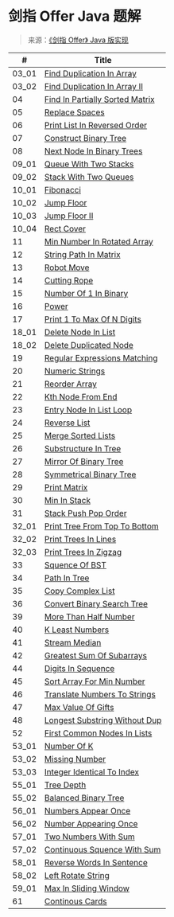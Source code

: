 # 剑指 Offer Java 题解

> 来源：[《剑指 Offer》 Java 版实现](https://github.com/doocs/coding-interview)

| # | Title |
|---|---|
| 03_01 | [Find Duplication In Array](/docs/剑指offer/Java/03_01_DuplicationInArray) |
| 03_02 | [Find Duplication In Array II](/docs/剑指offer/Java/03_02_DuplicationInArrayNoEdit) |
| 04 | [Find In Partially Sorted Matrix](/docs/剑指offer/Java/04_FindInPartiallySortedMatrix) |
| 05 | [Replace Spaces](/docs/剑指offer/Java/05_ReplaceSpaces) |
| 06 | [Print List In Reversed Order](/docs/剑指offer/Java/06_PrintListInReversedOrder) |
| 07 | [Construct Binary Tree](/docs/剑指offer/Java/07_ConstructBinaryTree) |
| 08 | [Next Node In Binary Trees](/docs/剑指offer/Java/08_NextNodeInBinaryTrees) |
| 09_01 | [Queue With Two Stacks](/docs/剑指offer/Java/09_01_QueueWithTwoStacks) |
| 09_02 | [Stack With Two Queues](/docs/剑指offer/Java/09_02_StackWithTwoQueues) |
| 10_01 | [Fibonacci](/docs/剑指offer/Java/10_01_Fibonacci) |
| 10_02 | [Jump Floor](/docs/剑指offer/Java/10_02_JumpFloor) |
| 10_03 | [Jump Floor II](/docs/剑指offer/Java/10_03_JumpFloorII) |
| 10_04 | [Rect Cover](/docs/剑指offer/Java/10_04_RectCover) |
| 11 | [Min Number In Rotated Array](/docs/剑指offer/Java/11_MinNumberInRotatedArray) |
| 12 | [String Path In Matrix](/docs/剑指offer/Java/12_StringPathInMatrix) |
| 13 | [Robot Move](/docs/剑指offer/Java/13_RobotMove) |
| 14 | [Cutting Rope](/docs/剑指offer/Java/14_CuttingRope) |
| 15 | [Number Of 1 In Binary](/docs/剑指offer/Java/15_NumberOf1InBinary) |
| 16 | [Power](/docs/剑指offer/Java/16_Power) |
| 17 | [Print 1 To Max Of N Digits](/docs/剑指offer/Java/17_Print1ToMaxOfNDigits) |
| 18_01 | [Delete Node In List](/docs/剑指offer/Java/18_01_DeleteNodeInList) |
| 18_02 | [Delete Duplicated Node](/docs/剑指offer/Java/18_02_DeleteDuplicatedNode) |
| 19 | [Regular Expressions Matching](/docs/剑指offer/Java/19_RegularExpressionsMatching) |
| 20 | [Numeric Strings](/docs/剑指offer/Java/20_NumericStrings) |
| 21 | [Reorder Array](/docs/剑指offer/Java/21_ReorderArray) |
| 22 | [Kth Node From End](/docs/剑指offer/Java/22_KthNodeFromEnd) |
| 23 | [Entry Node In List Loop](/docs/剑指offer/Java/23_EntryNodeInListLoop) |
| 24 | [Reverse List](/docs/剑指offer/Java/24_ReverseList) |
| 25 | [Merge Sorted Lists](/docs/剑指offer/Java/25_MergeSortedLists) |
| 26 | [Substructure In Tree](/docs/剑指offer/Java/26_SubstructureInTree) |
| 27 | [Mirror Of Binary Tree](/docs/剑指offer/Java/27_MirrorOfBinaryTree) |
| 28 | [Symmetrical Binary Tree](/docs/剑指offer/Java/28_SymmetricalBinaryTree) |
| 29 | [Print Matrix](/docs/剑指offer/Java/29_PrintMatrix) |
| 30 | [Min In Stack](/docs/剑指offer/Java/30_MinInStack) |
| 31 | [Stack Push Pop Order](/docs/剑指offer/Java/31_StackPushPopOrder) |
| 32_01 | [Print Tree From Top To Bottom](/docs/剑指offer/Java/32_01_PrintTreeFromTopToBottom) |
| 32_02 | [Print Trees In Lines](/docs/剑指offer/Java/32_02_PrintTreesInLines) |
| 32_03 | [Print Trees In Zigzag](/docs/剑指offer/Java/32_03_PrintTreesInZigzag) |
| 33 | [Squence Of BST](/docs/剑指offer/Java/33_SquenceOfBST) |
| 34 | [Path In Tree](/docs/剑指offer/Java/34_PathInTree) |
| 35 | [Copy Complex List](/docs/剑指offer/Java/35_CopyComplexList) |
| 36 | [Convert Binary Search Tree](/docs/剑指offer/Java/36_ConvertBinarySearchTree) |
| 39 | [More Than Half Number](/docs/剑指offer/Java/39_MoreThanHalfNumber) |
| 40 | [K Least Numbers](/docs/剑指offer/Java/40_KLeastNumbers) |
| 41 | [Stream Median](/docs/剑指offer/Java/41_StreamMedian) |
| 42 | [Greatest Sum Of Subarrays](/docs/剑指offer/Java/42_GreatestSumOfSubarrays) |
| 44 | [Digits In Sequence](/docs/剑指offer/Java/44_DigitsInSequence) |
| 45 | [Sort Array For Min Number](/docs/剑指offer/Java/45_SortArrayForMinNumber) |
| 46 | [Translate Numbers To Strings](/docs/剑指offer/Java/46_TranslateNumbersToStrings) |
| 47 | [Max Value Of Gifts](/docs/剑指offer/Java/47_MaxValueOfGifts) |
| 48 | [Longest Substring Without Dup](/docs/剑指offer/Java/48_LongestSubstringWithoutDup) |
| 52 | [First Common Nodes In Lists](/docs/剑指offer/Java/52_FirstCommonNodesInLists) |
| 53_01 | [Number Of K](/docs/剑指offer/Java/53_01_NumberOfK) |
| 53_02 | [Missing Number](/docs/剑指offer/Java/53_02_MissingNumber) |
| 53_03 | [Integer Identical To Index](/docs/剑指offer/Java/53_03_IntegerIdenticalToIndex) |
| 55_01 | [Tree Depth](/docs/剑指offer/Java/55_01_TreeDepth) |
| 55_02 | [Balanced Binary Tree](/docs/剑指offer/Java/55_02_BalancedBinaryTree) |
| 56_01 | [Numbers Appear Once](/docs/剑指offer/Java/56_01_NumbersAppearOnce) |
| 56_02 | [Number Appearing Once](/docs/剑指offer/Java/56_02_NumberAppearingOnce) |
| 57_01 | [Two Numbers With Sum](/docs/剑指offer/Java/57_01_TwoNumbersWithSum) |
| 57_02 | [Continuous Squence With Sum](/docs/剑指offer/Java/57_02_ContinuousSquenceWithSum) |
| 58_01 | [Reverse Words In Sentence](/docs/剑指offer/Java/58_01_ReverseWordsInSentence) |
| 58_02 | [Left Rotate String](/docs/剑指offer/Java/58_02_LeftRotateString) |
| 59_01 | [Max In Sliding Window](/docs/剑指offer/Java/59_01_MaxInSlidingWindow) |
| 61 | [Continous Cards](/docs/剑指offer/Java/61_ContinousCards) |
